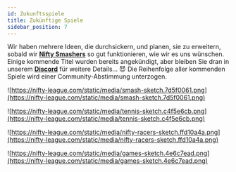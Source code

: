 ```yaml
---
id: Zukunftsspiele
title: Zukünftige Spiele
sidebar_position: 7
---
```


Wir haben mehrere Ideen, die durchsickern, und planen, sie zu erweitern, sobald wir **[Nifty Smashers](https://nifty-league.com/games)** so gut funktionieren, wie wir es uns wünschen. Einige kommende Titel wurden bereits angekündigt, aber bleiben Sie dran in unserem **[Discord](https://discord.gg/niftyleague)** für weitere Details… 😈 Die Reihenfolge aller kommenden Spiele wird einer Community-Abstimmung unterzogen.

![https://nifty-league.com/static/media/smash-sketch.7d5f0061.png](https://nifty-league.com/static/media/smash-sketch.7d5f0061.png)

![https://nifty-league.com/static/media/tennis-sketch.c4f5e6cb.png](https://nifty-league.com/static/media/tennis-sketch.c4f5e6cb.png)

![https://nifty-league.com/static/media/nifty-racers-sketch.ffd10a4a.png](https://nifty-league.com/static/media/nifty-racers-sketch.ffd10a4a.png)

![https://nifty-league.com/static/media/games-sketch.4e6c7ead.png](https://nifty-league.com/static/media/games-sketch.4e6c7ead.png)
